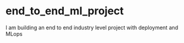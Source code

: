 # end_to_end_ml_project
I am building an end to end industry level project with deployment and MLops
